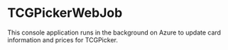 # TCGPickerWebJob
This console application runs in the background on Azure to update card information and prices for TCGPicker.
